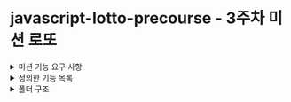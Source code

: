 # javascript-lotto-precourse - 3주차 미션 로또

<details>
<summary>미션 기능 요구 사항</summary>

<br />

간단한 로또 발매기를 구현한다.

- 로또 번호의 숫자 범위는 1~45까지이다.
- 1개의 로또를 발행할 때 중복되지 않는 6개의 숫자를 뽑는다.
- 당첨 번호 추첨 시 중복되지 않는 숫자 6개와 보너스 번호 1개를 뽑는다.
- 당첨은 1등부터 5등까지 있다. 당첨 기준과 금액은 아래와 같다.
  - 1등: 6개 번호 일치 / 2,000,000,000원
  - 2등: 5개 번호 + 보너스 번호 일치 / 30,000,000원
  - 3등: 5개 번호 일치 / 1,500,000원
  - 4등: 4개 번호 일치 / 50,000원
  - 5등: 3개 번호 일치 / 5,000원
- 로또 구입 금액을 입력하면 구입 금액에 해당하는 만큼 로또를 발행해야 한다.
- 로또 1장의 가격은 1,000원이다.
- 당첨 번호와 보너스 번호를 입력받는다.
- 사용자가 구매한 로또 번호와 당첨 번호를 비교하여 당첨 내역 및 수익률을 출력하고 로또 게임을 종료한다.
- 사용자가 잘못된 값을 입력할 경우 "[ERROR]"로 시작하는 메시지와 함께 `Error`를 발생시키고 해당 메시지를 출력한 다음 해당 지점부터 다시 입력을 받는다.

<details>
<summary>입출력 요구 사항</summary>

<br />

[ 입력 ]

- 로또 구입 금액을 입력 받는다. 구입 금액은 1,000원 단위로 입력 받으며 1,000원으로 나누어 떨어지지 않는 경우 예외 처리한다.

```
14000
```

- 당첨 번호를 입력 받는다. 번호는 쉼표(,)를 기준으로 구분한다.

```
1,2,3,4,5,6
```

- 보너스 번호를 입력 받는다.

```
7
```

[ 출력 ]

- 발행한 로또 수량 및 번호를 출력한다. 로또 번호는 오름차순으로 정렬하여 보여준다.

```
8개를 구매했습니다.
[8, 21, 23, 41, 42, 43]
[3, 5, 11, 16, 32, 38]
[7, 11, 16, 35, 36, 44]
[1, 8, 11, 31, 41, 42]
[13, 14, 16, 38, 42, 45]
[7, 11, 30, 40, 42, 43]
[2, 13, 22, 32, 38, 45]
[1, 3, 5, 14, 22, 45]
```

- 당첨 내역을 출력한다.

```
3개 일치 (5,000원) - 1개
4개 일치 (50,000원) - 0개
5개 일치 (1,500,000원) - 0개
5개 일치, 보너스 볼 일치 (30,000,000원) - 0개
6개 일치 (2,000,000,000원) - 0개
```

- 수익률은 소수점 둘째 자리에서 반올림한다. (ex. 100.0%, 51.5%, 1,000,000.0%)

```
총 수익률은 62.5%입니다.
```

- 예외 상황 시 에러 문구를 출력해야 한다. 단, 에러 문구는 "[ERROR]"로 시작해야 한다.

```
[ERROR] 로또 번호는 1부터 45 사이의 숫자여야 합니다.
```

</details>

<details>
<summary>실행 결과 예시</summary>

```
구입금액을 입력해 주세요.
8000

8개를 구매했습니다.
[8, 21, 23, 41, 42, 43]
[3, 5, 11, 16, 32, 38]
[7, 11, 16, 35, 36, 44]
[1, 8, 11, 31, 41, 42]
[13, 14, 16, 38, 42, 45]
[7, 11, 30, 40, 42, 43]
[2, 13, 22, 32, 38, 45]
[1, 3, 5, 14, 22, 45]

당첨 번호를 입력해 주세요.
1,2,3,4,5,6

보너스 번호를 입력해 주세요.
7

당첨 통계
---
3개 일치 (5,000원) - 1개
4개 일치 (50,000원) - 0개
5개 일치 (1,500,000원) - 0개
5개 일치, 보너스 볼 일치 (30,000,000원) - 0개
6개 일치 (2,000,000,000원) - 0개
총 수익률은 62.5%입니다.
```

</details>
</details>

<details>
<summary>정의한 기능 목록</summary>

<br />

- **로또 구입 금액을 입력 받는다.**
- **로또 구입 금액의 유효성을 검사한다.**
  - 로또 1장의 가격은 1,000원이다.
  - 구입 금액은 1,000원 단위로 입력 받으며 1,000원으로 나누어 떨어지지 않는 경우 에러를 반환한다.
  - 숫자가 아닌 값을 입력하는 경우 에러를 반환한다.
- **구입한 로또의 개수만큼 로또를 발행한다.**
  - 1개의 로또를 발행할 때 중복되지 않는 6개의 숫자를 뽑는다.
  - 로또 번호의 숫자 범위는 1~45까지이다.
  - 로또 번호는 오름차순으로 정렬한다.
- **발행한 로또 수량 및 번호를 출력한다.**

  - 배열 형태로 콤마로 구분하여 출력한다.

  ```
  [8, 21, 23, 41, 42, 43]
  [3, 5, 11, 16, 32, 38]
  [7, 11, 16, 35, 36, 44]
  [1, 8, 11, 31, 41, 42]
  [13, 14, 16, 38, 42, 45]
  [7, 11, 30, 40, 42, 43]
  [2, 13, 22, 32, 38, 45]
  [1, 3, 5, 14, 22, 45]
  ```

- **당첨 번호를 입력받는다.**
  - 콤마를 기준으로 입력받는다.
  - 6개의 번호를 입력받는다.
  - 로또 번호에 중복된 숫자가 있으면 에러를 반환한다.
  - 6개보다 적게 혹은 많게 입력한 경우 에러를 반환한다.
  - 숫자가 아닌 값을 입력하면 에러를 반환한다.
  - 1~45까지의 범위가 아닌 수를 입력하면 에러를 반환한다.
- **보너스 번호를 입력받는다.**
  - 숫자가 아닌 값을 입력하면 에러를 반환한다.
  - 1~45까지의 범위가 아닌 수를 입력하면 에러를 반환한다.
  - 당첨 번호와 중복된 숫자를 입력하면 에러를 반환한다.
- **사용자가 구매한 로또 번호와 당첨 번호를 비교하여 당첨 내역 및 수익률을 계산한다.**
  - 당첨된 로또는 1~5등을 기준으로 구분하여 개수를 센다.
  - 수익률은 소수점 둘째 자리에서 반올림한다. (ex. 100.0%, 51.5%, 1,000,000.0%)
- **당첨 내역 및 수익률을 출력한다.**

  ```
  당첨 통계
  ---
  3개 일치 (5,000원) - 1개
  4개 일치 (50,000원) - 0개
  5개 일치 (1,500,000원) - 0개
  5개 일치, 보너스 볼 일치 (30,000,000원) - 0개
  6개 일치 (2,000,000,000원) - 0개
  총 수익률은 62.5%입니다.
  ```

- **예외 상황 시 에러 문구를 출력해야 한다. 단, 에러 문구는 “[ERROR]”로 시작해야 한다.**

  ```
  [ERROR] 로또 번호는 1부터 45 사이의 숫자여야 합니다.
  ```

- **사용자가 잘못된 값을 입력할 경우 "[ERROR]"로 시작하는 메시지와 함께 `Error`를 발생시키고 해당 메시지를 출력한 다음 해당 지점부터 다시 입력을 받는다.**
</details>

<details>
<summary>폴더 구조</summary>

<br />

```
javascript-lotto-7
├─ .npmrc
├─ README.md
├─ __tests__
│  ├─ ApplicationTest.js
│  ├─ InputTest.js
│  ├─ LottoMachineTest.js
│  ├─ LottoManagerTest.js
│  ├─ LottoTest.js
│  └─ ValidationTest.js
├─ package-lock.json
├─ package.json
└─ src
   ├─ App.js
   ├─ components
   │  ├─ Lotto.js
   │  ├─ LottoMachine.js
   │  └─ LottoManager.js
   ├─ constants
   │  ├─ ErrorMessage.js
   │  ├─ InputMessage.js
   │  └─ Rules.js
   ├─ index.js
   └─ utils
      ├─ LottoMatchResult.js
      ├─ NumberUtils.js
      ├─ StringUtils.js
      ├─ io
      │  ├─ Input.js
      │  ├─ InputRepeat.js
      │  └─ Output.js
      └─ validation
         ├─ validateBonus.js
         ├─ validateLotto.js
         └─ validatePrice.js
```

</details>
